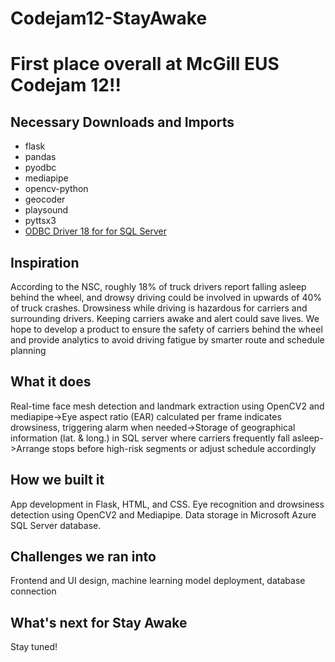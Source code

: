 # Codejam12-StayAwake

# First place overall at McGill EUS Codejam 12!!

## Necessary Downloads and Imports
- flask
- pandas
- pyodbc
- mediapipe
- opencv-python
- geocoder
- playsound
- pyttsx3
- [ODBC Driver 18 for for SQL Server](https://learn.microsoft.com/en-us/sql/connect/odbc/download-odbc-driver-for-sql-server?view=sql-server-ver16)

## Inspiration
According to the NSC, roughly 18% of truck drivers report falling asleep behind the wheel, and drowsy driving could be involved in upwards of 40% of truck crashes. Drowsiness while driving is hazardous for carriers and surrounding drivers. Keeping carriers awake and alert could save lives.
We hope to develop a product to ensure the safety of carriers behind the wheel and provide analytics to avoid driving fatigue by smarter route and schedule planning 

## What it does
Real-time face mesh detection and landmark extraction using OpenCV2 and mediapipe->Eye aspect ratio (EAR) calculated per frame indicates drowsiness, triggering alarm when needed->Storage of geographical information (lat. & long.) in SQL server where carriers frequently fall asleep->Arrange stops before high-risk segments or adjust schedule accordingly

## How we built it
App development in Flask, HTML, and CSS. Eye recognition and drowsiness detection using OpenCV2 and Mediapipe. Data storage in Microsoft Azure SQL Server database.

## Challenges we ran into
Frontend and UI design, machine learning model deployment, database connection 

## What's next for Stay Awake
Stay tuned!
